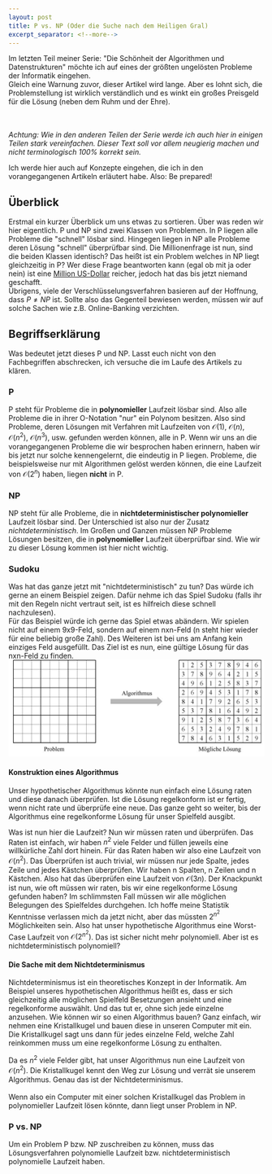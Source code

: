 ```yaml
---
layout: post
title: P vs. NP (Oder die Suche nach dem Heiligen Gral)
excerpt_separator: <!--more-->
---
```


Im letzten Teil meiner Serie: "Die Schönheit der Algorithmen und Datenstrukturen" möchte ich auf eines der größten ungelösten Probleme der Informatik eingehen.\
Gleich eine Warnung zuvor, dieser Artikel wird lange. Aber es lohnt sich, die Problemstellung ist wirklich verständlich und es winkt ein großes Preisgeld für die Lösung (neben dem Ruhm und der Ehre).
<!--more-->
<br/><br/>
*Achtung: Wie in den anderen Teilen der Serie werde ich auch hier in einigen Teilen stark vereinfachen. Dieser Text soll vor allem neugierig machen und nicht terminologisch 100% korrekt sein.*

Ich werde hier auch auf Konzepte eingehen, die ich in den vorangegangenen Artikeln erläutert habe. Also: Be prepared!

## Überblick
Erstmal ein kurzer Überblick um uns etwas zu sortieren. Über was reden wir hier eigentlich. P und NP sind zwei Klassen von Problemen. In P liegen alle Probleme die
"schnell" lösbar sind. Hingegen liegen in NP alle Probleme deren Lösung "schnell" überprüfbar sind. Die Millionenfrage ist nun, sind die beiden Klassen identisch? Das heißt ist ein Problem welches in NP liegt gleichzeitig in P? Wer diese Frage beantworten kann (egal ob mit ja oder nein) ist eine [Million US-Dollar](https://de.wikipedia.org/wiki/Millennium-Probleme) reicher, jedoch hat das bis jetzt niemand geschafft.\
Übrigens, viele der Verschlüsselungsverfahren basieren auf der Hoffnung, dass $P \neq NP$ ist. Sollte also das Gegenteil bewiesen werden, müssen wir auf solche Sachen wie z.B. Online-Banking verzichten.

## Begriffserklärung
Was bedeutet jetzt dieses P und NP. Lasst euch nicht von den Fachbegriffen abschrecken, ich versuche die im Laufe des Artikels zu klären.
### P
<!-- Was sind P-Probleme (mit O-Notation) was sind NP-Probleme. Venn-Diagramm, Sudoku Beispiel -->
P steht für Probleme die in **polynomieller** Laufzeit lösbar sind. Also alle Probleme die in ihrer O-Notation "nur" ein Polynom besitzen. Also sind Probleme, deren Lösungen mit Verfahren mit Laufzeiten von $\mathcal{O}(1)$, $\mathcal{O}(n)$, $\mathcal{O}(n^2)$, $\mathcal{O}(n^3)$, usw. gefunden werden können, alle in P. Wenn wir uns an die vorangegangenen Probleme die wir besprochen haben erinnern, haben wir bis jetzt nur solche kennengelernt, die eindeutig in P liegen. Probleme, die beispielsweise nur mit Algorithmen gelöst werden können, die eine Laufzeit von $\mathcal{O}(2^n)$ haben, liegen **nicht** in P.

### NP
NP steht für alle Probleme, die in **nichtdeterministischer polynomieller** Laufzeit lösbar sind. Der Unterschied ist also nur der Zusatz *nichtdeterministisch*.
Im Großen und Ganzen müssen NP Probleme Lösungen besitzen, die in **polynomieller** Laufzeit überprüfbar sind. Wie wir zu dieser Lösung kommen ist hier nicht wichtig. 

### Sudoku
Was hat das ganze jetzt mit "nichtdeterministisch" zu tun? Das würde ich gerne an einem Beispiel zeigen. Dafür nehme ich das Spiel Sudoku (falls ihr mit den Regeln nicht vertraut seit, ist es hilfreich diese schnell nachzulesen).\
Für das Beispiel würde ich gerne das Spiel etwas abändern. Wir spielen nicht auf einem 9x9-Feld, sondern auf einem nxn-Feld (n steht hier wieder für eine beliebig große Zahl). Des Weiteren ist bei uns am Anfang kein einziges Feld ausgefüllt. Das Ziel ist es nun, eine gültige Lösung für das nxn-Feld zu finden. 
![SudokuExample](/images/pnp/sudokuExample.jpg)

#### Konstruktion eines Algorithmus
Unser hypothetischer Algorithmus könnte nun einfach eine Lösung raten und diese danach überprüfen. Ist die Lösung regelkonform ist er fertig, wenn nicht rate und überprüfe eine neue. Das ganze geht so weiter, bis der Algorithmus eine regelkonforme Lösung für unser Spielfeld ausgibt. 
<!-- Todo: Animation einfügen -->
Was ist nun hier die Laufzeit? Nun wir müssen raten und überprüfen. Das Raten ist einfach, wir haben $n^2$ viele Felder und füllen jeweils eine willkürliche Zahl dort hinein. Für das Raten haben wir also eine Laufzeit von $\mathcal{O}(n^2)$. Das Überprüfen ist auch trivial, wir müssen nur jede Spalte, jedes Zeile und jedes Kästchen überprüfen. Wir haben n Spalten, n Zeilen und n Kästchen. Also hat das überprüfen eine Laufzeit von $\mathcal{O}(3n)$. Der Knackpunkt ist nun, wie oft müssen wir raten, bis wir eine regelkonforme Lösung gefunden haben? Im schlimmsten Fall müssen wir alle möglichen Belegungen des Spielfeldes durchgehen. Ich hoffe meine Statistik Kenntnisse verlassen mich da jetzt nicht, aber das müssten $2^{n^2}$ Möglichkeiten sein. Also hat unser hypothetische Algorithmus eine Worst-Case Laufzeit von $\mathcal{O}(2^{n^2})$. Das ist sicher nicht mehr polynomiell. Aber ist es nichtdeterministisch polynomiell?

#### Die Sache mit dem Nichtdeterminismus
Nichtdeterminismus ist ein theoretisches Konzept in der Informatik. Am Beispiel unseres hypothetischen Algorithmus heißt es, dass er sich gleichzeitig alle möglichen Spielfeld Besetzungen ansieht und eine regelkonforme auswählt. Und das tut er, ohne sich jede einzelne anzusehen. Wie können wir so einen Algorithmus bauen? Ganz einfach, wir nehmen eine Kristallkugel und bauen diese in unseren Computer mit ein. Die Kristallkugel sagt uns dann für jedes einzelne Feld, welche Zahl reinkommen muss um eine regelkonforme Lösung zu enthalten. 
<!-- Todo: Animation einfügen -->
Da es $n^2$ viele Felder gibt, hat unser Algorithmus nun eine Laufzeit von $\mathcal{O}(n^2)$. Die Kristallkugel kennt den Weg zur Lösung und verrät sie unserem Algorithmus. Genau das ist der Nichtdeterminismus.
<br/><br/>
Wenn also ein Computer mit einer solchen Kristallkugel das Problem in polynomieller Laufzeit lösen könnte, dann liegt unser Problem in NP.

### P vs. NP
<!-- Venn-Diagramm -->
Um ein Problem P bzw. NP zuschreiben zu können, muss das Lösungsverfahren polynomielle Laufzeit bzw. nichtdeterministisch polynomielle Laufzeit haben.